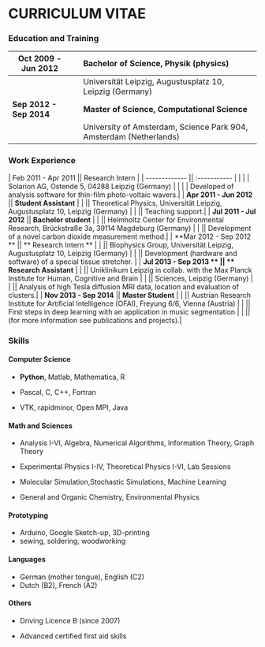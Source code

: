 # CURRICULUM VITAE

### Education and Training

| Oct 2009 - Jun 2012 	|| Bachelor of Science, Physik (physics)  |
| -----------------------  |---      | :------------------ |
|  			            || Universität Leipzig, Augustusplatz 10, Leipzig (Germany) |
| **Sep 2012 - Sep 2014** 	|| **Master of Science, Computational Science** |
|  			|| University of Amsterdam, Science Park 904, Amsterdam (Netherlands)|

### Work Experience

| Feb 2011 - Apr 2011 	|| Research Intern  |
| ------------- || :----------- |
|  			|  | Solarion AG, Ostende 5, 04288 Leipzig (Germany) |
|			| | Developed of analysis software for thin-film photo-voltaic wavers.|
| **Apr 2011 - Jun 2012** 	|| **Student Assistant**  |
|  			|| Theoretical Physics, Universität Leipzig, Augustusplatz 10, Leipzig (Germany) |
|			|| Teaching support.|
| **Jul 2011 - Jul 2012**	|| **Bachelor student**  |
|  			|| Helmholtz Center for Environmental Research, Brückstraße 3a, 39114 Magdeburg (Germany) |
|			|| Development of a novel carbon dioxide measurement method.|
| **Mar 2012 - Sep 2012 **	|| ** Research Intern ** |
|  			|| Biophysics Group, Universität Leipzig, Augustusplatz 10, Leipzig (Germany) |
|			|| Development (hardware and software) of a special tissue stretcher. |
| **Jul 2013 - Sep 2013 **	|| ** Research Assistant** |
|  			|| Uniklinikum Leipzig in collab. with the Max Planck Institute for Human, Cognitive and Brain  |
|  			|| Sciences, Leipzig (Germany) |
|			|| Analysis of high Tesla diffusion MRI data, location and evaluation of clusters.|
| **Nov 2013 - Sep 2014** 	|| **Master Student**  |
|  			|| Austrian Research Institute for Artificial Intelligence (OFAI), Freyung 6/6,  Vienna (Austria) |
|			|| First steps in deep learning with an application in music segmentation |
|			|| (for more information see publications and projects).|


### Skills


#### Computer Science

* **Python**, Matlab, Mathematica,  R

* Pascal, C, C++, Fortran

* VTK, rapidminor, Open MPI, Java

#### Math and Sciences

* Analysis I-VI, Algebra, Numerical Algorithms, Information Theory, Graph Theory

* Experimental Physics I-IV, Theoretical Physics I-VI, Lab Sessions 

* Molecular Simulation,Stochastic Simulations, Machine Learning

* General and Organic Chemistry, Environmental Physics

#### Prototyping

* Arduino, Google Sketch-up, 3D-printing
* sewing, soldering, woodworking

#### Languages

* German (mother tongue), English (C2) 
* Dutch (B2), French (A2)

#### Others

* Driving Licence B (since 2007)

* Advanced certified first aid skills


